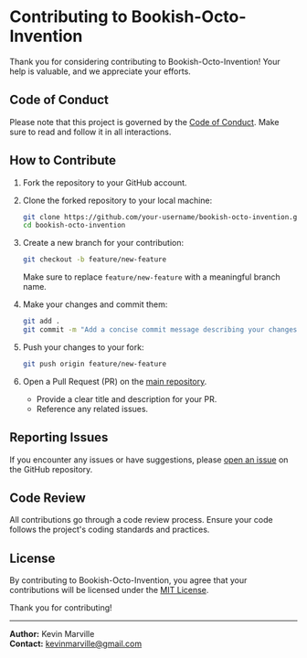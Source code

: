 # Contributing to Bookish-Octo-Invention

Thank you for considering contributing to Bookish-Octo-Invention! Your help is valuable, and we appreciate your efforts.

## Code of Conduct

Please note that this project is governed by the [Code of Conduct](CODE_OF_CONDUCT.md). Make sure to read and follow it in all interactions.

## How to Contribute

1. Fork the repository to your GitHub account.

2. Clone the forked repository to your local machine:

   ```bash
   git clone https://github.com/your-username/bookish-octo-invention.git
   cd bookish-octo-invention
   ```

3. Create a new branch for your contribution:

   ```bash
   git checkout -b feature/new-feature
   ```

   Make sure to replace `feature/new-feature` with a meaningful branch name.

4. Make your changes and commit them:

   ```bash
   git add .
   git commit -m "Add a concise commit message describing your changes"
   ```

5. Push your changes to your fork:

   ```bash
   git push origin feature/new-feature
   ```

6. Open a Pull Request (PR) on the [main repository](https://github.com/kvnbbg/bookish-octo-invention).

   - Provide a clear title and description for your PR.
   - Reference any related issues.

## Reporting Issues

If you encounter any issues or have suggestions, please [open an issue](https://github.com/kvnbbg/bookish-octo-invention/issues) on the GitHub repository.

## Code Review

All contributions go through a code review process. Ensure your code follows the project's coding standards and practices.

## License

By contributing to Bookish-Octo-Invention, you agree that your contributions will be licensed under the [MIT License](LICENSE).

Thank you for contributing!

---

**Author:** Kevin Marville  
**Contact:** kevinmarville@gmail.com